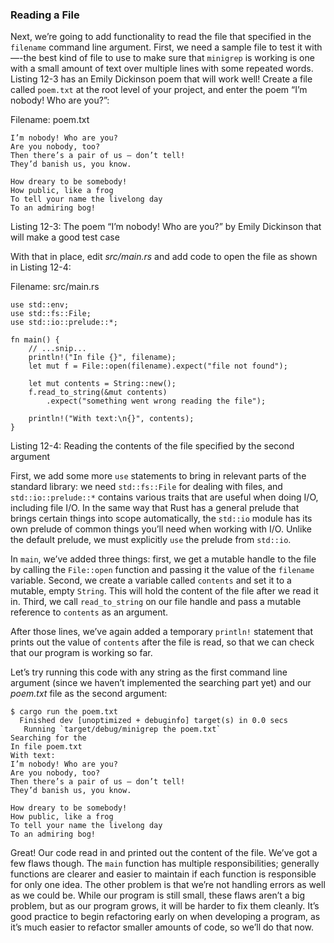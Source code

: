 ### Reading a File

Next, we’re going to add functionality to read the file that specified in the
`filename` command line argument. First, we need a sample file to test it
with—-the best kind of file to use to make sure that `minigrep` is working is
one with a small amount of text over multiple lines with some repeated words.
Listing 12-3 has an Emily Dickinson poem that will work well! Create a file
called `poem.txt` at the root level of your project, and enter the poem “I’m
nobody! Who are you?”:

Filename: poem.txt

```
I’m nobody! Who are you?
Are you nobody, too?
Then there’s a pair of us — don’t tell!
They’d banish us, you know.

How dreary to be somebody!
How public, like a frog
To tell your name the livelong day
To an admiring bog!
```

Listing 12-3: The poem “I’m nobody! Who are you?” by Emily Dickinson that will
make a good test case

With that in place, edit *src/main.rs* and add code to open the file as shown
in Listing 12-4:

Filename: src/main.rs

```
use std::env;
use std::fs::File;
use std::io::prelude::*;

fn main() {
    // ...snip...
    println!("In file {}", filename);
    let mut f = File::open(filename).expect("file not found");

    let mut contents = String::new();
    f.read_to_string(&mut contents)
        .expect("something went wrong reading the file");

    println!("With text:\n{}", contents);
}
```

Listing 12-4: Reading the contents of the file specified by the second argument

First, we add some more `use` statements to bring in relevant parts of the
standard library: we need `std::fs::File` for dealing with files, and
`std::io::prelude::*` contains various traits that are useful when doing I/O,
including file I/O. In the same way that Rust has a general prelude that brings
certain things into scope automatically, the `std::io` module has its own
prelude of common things you’ll need when working with I/O. Unlike the default
prelude, we must explicitly `use` the prelude from `std::io`.

In `main`, we’ve added three things: first, we get a mutable handle to the file
by calling the `File::open` function and passing it the value of the `filename`
variable. Second, we create a variable called `contents` and set it to a
mutable, empty `String`. This will hold the content of the file after we read
it in. Third, we call `read_to_string` on our file handle and pass a mutable
reference to `contents` as an argument.

After those lines, we’ve again added a temporary `println!` statement that
prints out the value of `contents` after the file is read, so that we can check
that our program is working so far.

Let’s try running this code with any string as the first command line argument
(since we haven’t implemented the searching part yet) and our *poem.txt* file
as the second argument:

```
$ cargo run the poem.txt
  Finished dev [unoptimized + debuginfo] target(s) in 0.0 secs
   Running `target/debug/minigrep the poem.txt`
Searching for the
In file poem.txt
With text:
I’m nobody! Who are you?
Are you nobody, too?
Then there’s a pair of us — don’t tell!
They’d banish us, you know.

How dreary to be somebody!
How public, like a frog
To tell your name the livelong day
To an admiring bog!
```

Great! Our code read in and printed out the content of the file.  We’ve got a
few flaws though. The `main` function has multiple responsibilities; generally
functions are clearer and easier to maintain if each function is responsible
for only one idea. The other problem is that we’re not handling errors as well
as we could be. While our program is still small, these flaws aren’t a big
problem, but as our program grows, it will be harder to fix them cleanly. It’s
good practice to begin refactoring early on when developing a program, as it’s
much easier to refactor smaller amounts of code, so we’ll do that now.
